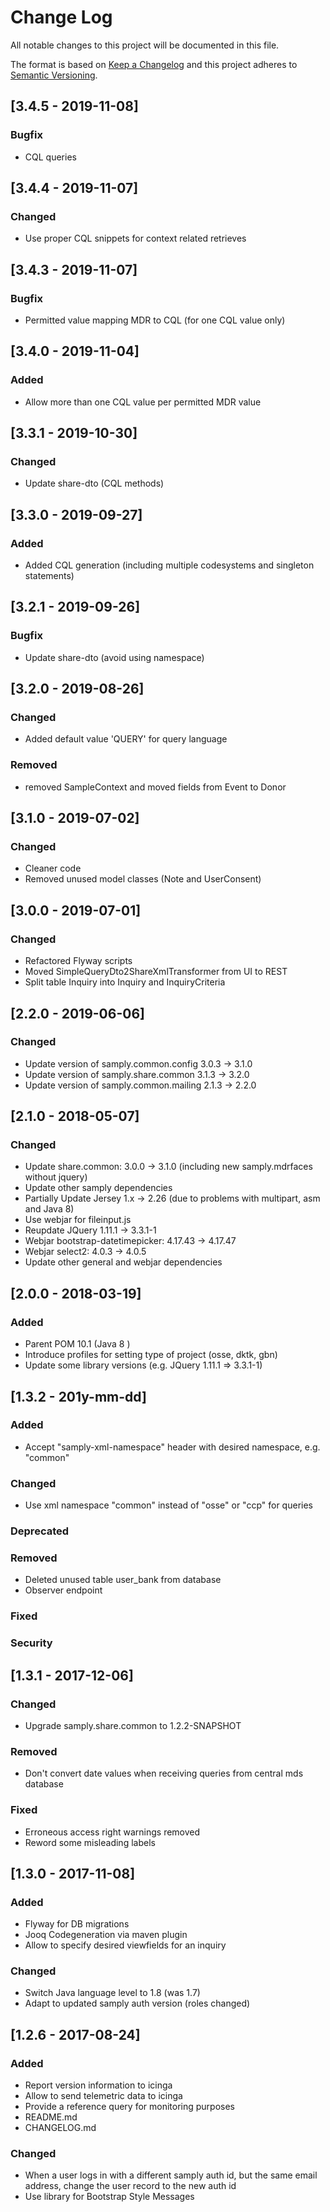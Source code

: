 # Change Log
All notable changes to this project will be documented in this file.

The format is based on [Keep a Changelog](http://keepachangelog.com/)
and this project adheres to [Semantic Versioning](http://semver.org/).

## [3.4.5 - 2019-11-08]
### Bugfix
- CQL queries

## [3.4.4 - 2019-11-07]
### Changed
- Use proper CQL snippets for context related retrieves

## [3.4.3 - 2019-11-07]
### Bugfix
- Permitted value mapping MDR to CQL (for one CQL value only)

## [3.4.0 - 2019-11-04]
### Added
- Allow more than one CQL value per permitted MDR value

## [3.3.1 - 2019-10-30]
### Changed
- Update share-dto (CQL methods)

## [3.3.0 - 2019-09-27]
### Added
- Added CQL generation (including multiple codesystems and singleton statements)

## [3.2.1 - 2019-09-26]
### Bugfix
- Update share-dto (avoid using namespace)

## [3.2.0 - 2019-08-26]
### Changed
- Added default value 'QUERY' for query language
### Removed
- removed SampleContext and moved fields from Event to Donor

## [3.1.0 - 2019-07-02]
### Changed
- Cleaner code
- Removed unused model classes (Note and UserConsent)

## [3.0.0 - 2019-07-01]
### Changed
- Refactored Flyway scripts
- Moved SimpleQueryDto2ShareXmlTransformer from UI to REST
- Split table Inquiry into Inquiry and InquiryCriteria

## [2.2.0 - 2019-06-06]
### Changed
- Update version of samply.common.config 3.0.3 -> 3.1.0 
- Update version of samply.share.common 3.1.3 -> 3.2.0 
- Update version of samply.common.mailing 2.1.3 -> 2.2.0 

## [2.1.0 - 2018-05-07]
### Changed
- Update share.common: 3.0.0 -> 3.1.0 (including new samply.mdrfaces without jquery)
- Update other samply dependencies
- Partially Update Jersey 1.x -> 2.26 (due to problems with multipart, asm and Java 8)
- Use webjar for fileinput.js
- Reupdate JQuery 1.11.1 -> 3.3.1-1
- Webjar bootstrap-datetimepicker: 4.17.43 -> 4.17.47
- Webjar select2: 4.0.3 -> 4.0.5
- Update other general and webjar dependencies

## [2.0.0 - 2018-03-19]
### Added
- Parent POM 10.1 (Java 8 )
- Introduce profiles for setting type of project (osse, dktk, gbn)
- Update some library versions (e.g. JQuery 1.11.1 => 3.3.1-1)

## [1.3.2 - 201y-mm-dd]
### Added
- Accept "samply-xml-namespace" header with desired namespace, e.g. "common"
### Changed
- Use xml namespace "common" instead of "osse" or "ccp" for queries
### Deprecated
### Removed
- Deleted unused table user_bank from database
- Observer endpoint
### Fixed
### Security


## [1.3.1 - 2017-12-06]
### Changed
- Upgrade samply.share.common to 1.2.2-SNAPSHOT

### Removed
- Don't convert date values when receiving queries from central mds database

### Fixed
- Erroneous access right warnings removed
- Reword some misleading labels

## [1.3.0 - 2017-11-08]
### Added
- Flyway for DB migrations
- Jooq Codegeneration via maven plugin
- Allow to specify desired viewfields for an inquiry

### Changed
- Switch Java language level to 1.8 (was 1.7)
- Adapt to updated samply auth version (roles changed)

## [1.2.6 - 2017-08-24]
### Added
- Report version information to icinga
- Allow to send telemetric data to icinga
- Provide a reference query for monitoring purposes
- README.md
- CHANGELOG.md

### Changed
- When a user logs in with a different samply auth id, but the same email address, change the user record to the new auth id
- Use library for Bootstrap Style Messages